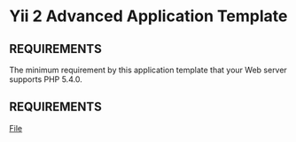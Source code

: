 Yii 2 Advanced Application Template
===================================

REQUIREMENTS
------------

The minimum requirement by this application template that your Web server supports PHP 5.4.0.

REQUIREMENTS
------------

<a href="https://github.com/pavlinter/testwork/blob/master/dump.sql">File</a>
